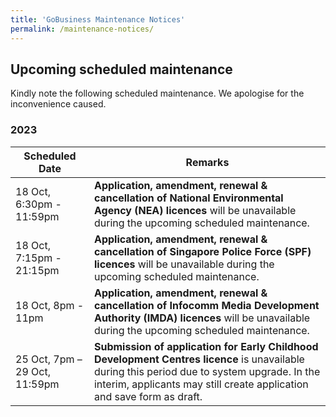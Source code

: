 ```yaml
---
title: 'GoBusiness Maintenance Notices'
permalink: /maintenance-notices/
---
```


## Upcoming scheduled maintenance

Kindly note the following scheduled maintenance. We apologise for the inconvenience caused.

### 2023 

| **Scheduled Date** | **Remarks** |  
|  -----------   |------------------|
| 18 Oct, 6:30pm - 11:59pm | **Application, amendment, renewal & cancellation of National Environmental Agency (NEA) licences** will be unavailable during the upcoming scheduled maintenance. |
| 18 Oct, 7:15pm - 21:15pm | **Application, amendment, renewal & cancellation of Singapore Police Force (SPF) licences** will be unavailable during the upcoming scheduled maintenance. |
| 18 Oct, 8pm - 11pm | **Application, amendment, renewal & cancellation of Infocomm Media Development Authority (IMDA) licences** will be unavailable during the upcoming scheduled maintenance. |  
| 25 Oct, 7pm – 29 Oct, 11:59pm | **Submission of application for Early Childhood Development Centres licence** is unavailable during this period due to system upgrade. In the interim, applicants may still create application and save form as draft. |
   

<script src="/jquery/jquery.min.js"></script>
<script src="/jquery/resize-tables.js"></script>
